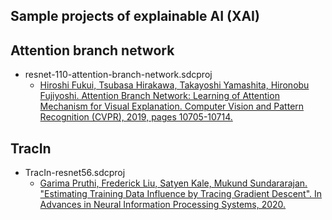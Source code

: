 ## Sample projects of explainable AI (XAI)
## Attention branch network
* resnet-110-attention-branch-network.sdcproj
    * [Hiroshi Fukui, Tsubasa Hirakawa, Takayoshi Yamashita, Hironobu Fujiyoshi. Attention Branch Network: Learning of Attention Mechanism for Visual Explanation. Computer Vision and Pattern Recognition (CVPR), 2019, pages 10705-10714.](https://ieeexplore.ieee.org/abstract/document/8813900)

## TracIn
* TracIn-resnet56.sdcproj
    * [Garima Pruthi, Frederick Liu, Satyen Kale, Mukund Sundararajan. "Estimating Training Data Influence by Tracing Gradient Descent". In Advances in Neural Information Processing Systems, 2020.](https://papers.nips.cc/paper/2020/file/e6385d39ec9394f2f3a354d9d2b88eec-Paper.pdf)